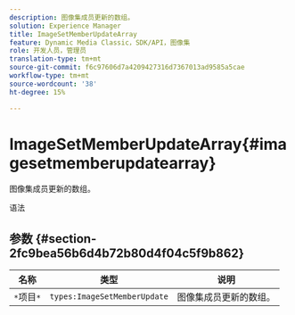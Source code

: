 ```yaml
---
description: 图像集成员更新的数组。
solution: Experience Manager
title: ImageSetMemberUpdateArray
feature: Dynamic Media Classic，SDK/API，图像集
role: 开发人员，管理员
translation-type: tm+mt
source-git-commit: f6c97606d7a4209427316d7367013ad9585a5cae
workflow-type: tm+mt
source-wordcount: '38'
ht-degree: 15%

---
```



# ImageSetMemberUpdateArray{#imagesetmemberupdatearray}

图像集成员更新的数组。

语法

## 参数 {#section-2fc9bea56b6d4b72b80d4f04c5f9b862}

| 名称 | 类型 | 说明 |
|---|---|---|
| `*`项目`*` | `types:ImageSetMemberUpdate` | 图像集成员更新的数组。 |

